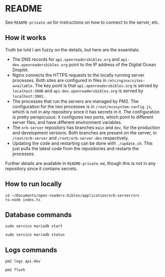 # README

See `README-private.md` for instructions on how to connect to the server, etc.

## How it works
Truth be told I am fuzzy on the details, but here are the essentials:

* The DNS records for `api.openreadersbibles.org` and `api-dev.openreadersbibles.org` point to the IP address of the Digital Ocean Droplet.
* Nginx connects the HTTPS requests to the locally running server processes. Both sites are configured in files in `/etc/nginx/sites-available`. The key point is that `api.openreadersbibles.org` is served by `localhost:3000` and `api-dev.openreadersbibles.org` is served by `localhost:3001`.
* The processes that run the servers are managed by PM2. The configuration for the two processes is in `/root/ecosystem.config.js`, which is not in any repository since it has secrets in it. The configuration is pretty perspicuous: it configures two ports, which point to different server files, and have different environment variables.
* The `orb-server` repository has branches `main` and `dev`, for the production and development versions. Both branches are present on the server, in `/root/orb-server` and `/root/orb-server-dev` respectively.
* Updating the code and restarting can be done with `./update.sh`. This just pulls the latest code from the repositories and restarts the processes.

Further details are available in `README-private.md`, though this is not in any repository since it contains secrets.

## How to run locally

```
cd ~/Documents/open-readers-bibles/application/orb-server/src
ts-node index.ts
```

## Database commands
```
sudo service mariadb start
```

```
sudo service mariadb status
```

## Logs commands

```
pm2 logs api-dev
```

```
pm2 flush
```